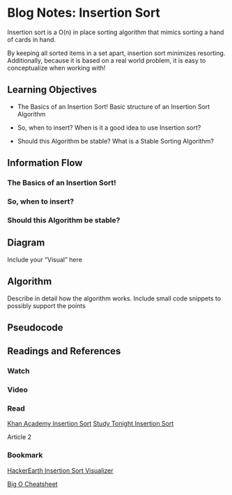 # Blog Notes: Insertion Sort

Insertion sort is a O(n) in place sorting algorithm that mimics sorting a hand of cards in hand.

By keeping all sorted items in a set apart, insertion sort minimizes resorting. Additionally, because it is based on a real world problem, it is easy to conceptualize when working with!

## Learning Objectives

- The Basics of an Insertion Sort! Basic structure of an Insertion Sort Algorithm

- So, when to insert? When is it a good idea to use Insertion sort?

- Should this Algorithm be stable? What is a Stable Sorting Algorithm?

## Information Flow

### The Basics of an Insertion Sort!

### So, when to insert?

### Should this Algorithm be stable?

## Diagram

Include your “Visual” here

## Algorithm

Describe in detail how the algorithm works. Include small code snippets to possibly support the points

## Pseudocode

## Readings and References

### Watch

### Video

### Read

[Khan Academy Insertion Sort](https://www.khanacademy.org/computing/computer-science/algorithms/insertion-sort/a/insertion-sort)
[Study Tonight Insertion Sort](https://www.studytonight.com/data-structures/insertion-sorting)

Article 2
### Bookmark

[HackerEarth Insertion Sort Visualizer](https://www.hackerearth.com/practice/algorithms/sorting/insertion-sort/visualize/)

[Big O Cheatsheet](https://www.bigocheatsheet.com/)
